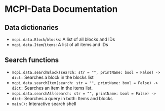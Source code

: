 # MCPI-Data Documentation

## Data dictionaries
- `mcpi.data.Block`/`blocks`: A list of all blocks and IDs
- `mcpi.data.Item`/`items`: A list of all items and IDs


## Search functions

- `mcpi.data.searchBlock(search: str = "", printName: bool = False) -> dict:` Searches a block in the blocks list
- `mcpi.data.searchItem(search: str = "", printName: bool = False) -> dict:` Searches an item in the items list.
- `mcpi.data.searchAll(search: str = "", printName: bool = False) -> dict:` Searches a query in both: Items and blocks 
- `main():` Interactive search shell


